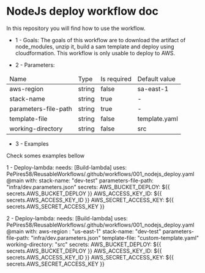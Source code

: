 # NodeJs deploy workflow doc

In this repository you will find how to use the workflow.

- 1 - Goals:
The goals of this workflow are to download the artifact of node_modules, unzip it, build a sam template and deploy using cloudformation.
This workflow is only usable to deploy to AWS.

- 2 - Parameters:
<table>
    <thead>
        <tr>
            <td> 
                Name
            </td>
            <td>
                Type
            </td>
            <td>
                Is required
            </td>
            <td>
                Default value
            </td>
        <tr>
    </thead>
    <tbody>
        <tr>
            <td>
                aws-region
            </td>
            <td>
                string
            </td>
            <td>
                false
            </td>
            <td>
                sa-east-1
            </td>
        </tr>
        <tr>
            <td>
                stack-name
            </td>
            <td>
                string
            </td>
            <td>
                true
            </td>
            <td>
                -
            </td>
        </tr>
        <tr>
            <td>
                parameters-file-path
            </td>
            <td>
                string
            </td>
            <td>
                true
            </td>
            <td>
                -
            </td>
        </tr>
        <tr>
            <td>
               template-file
            </td>
            <td>
                string
            </td>
            <td>
                false
            </td>
            <td>
                template.yaml
            </td>
        </tr>
        <tr>
            <td>
               working-directory
            </td>
            <td>
                string
            </td>
            <td>
                false
            </td>
            <td>
                src
            </td>
        </tr>
    <tbody>
</table>

- 3 - Examples

Check somes examples bellow

1 - Deploy-lambda:
    needs: [Build-lambda]
    uses: PePires58/ReusableWorkflows/.github/workflows/001_nodejs_deploy.yaml@main
    with: 
      stack-name: "dev-test"
      parameters-file-path: "infra/dev.parameters.json"
    secrets:
      AWS_BUCKET_DEPLOY: ${{ secrets.AWS_BUCKET_DEPLOY }}
      AWS_ACCESS_KEY_ID: ${{ secrets.AWS_ACCESS_KEY_ID }}
      AWS_SECRET_ACCESS_KEY: ${{ secrets.AWS_SECRET_ACCESS_KEY }}

2 - Deploy-lambda:
    needs: [Build-lambda]
    uses: PePires58/ReusableWorkflows/.github/workflows/001_nodejs_deploy.yaml@main
    with: 
      aws-region : "us-east-1"
      stack-name: "dev-test"
      parameters-file-path: "infra/dev.parameters.json"
      template-file: "custom-template.yaml"
      working-directory: "src"
    secrets:
      AWS_BUCKET_DEPLOY: ${{ secrets.AWS_BUCKET_DEPLOY }}
      AWS_ACCESS_KEY_ID: ${{ secrets.AWS_ACCESS_KEY_ID }}
      AWS_SECRET_ACCESS_KEY: ${{ secrets.AWS_SECRET_ACCESS_KEY }}
